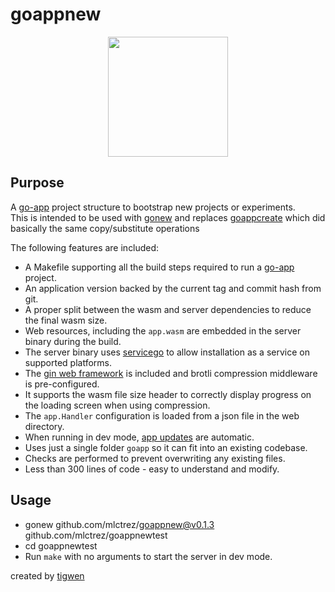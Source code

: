 # goappnew

<p align="center">
  <img width="192" height="192" src="https://github.com/mlctrez/goappnew/blob/master/goapp/web/logo-192.png?raw=true">
</p>

## Purpose

A [go-app](https://go-app.dev/) project structure to bootstrap new projects or experiments.  
This is intended to be used with [gonew](https://go.dev/blog/gonew) and
replaces [goappcreate](https://github.com/mlctrez/goappcreate) which did basically the same copy/substitute operations

The following features are included:

* A Makefile supporting all the build steps required to run a [go-app](https://go-app.dev/) project.
* An application version backed by the current tag and commit hash from git.
* A proper split between the wasm and server dependencies to reduce the final wasm size.
* Web resources, including the `app.wasm` are embedded in the server binary during the build.
* The server binary uses [servicego](github.com/mlctrez/servicego) to allow installation as a service on
  supported platforms.
* The [gin web framework](https://github.com/gin-gonic/gin) is included and brotli compression middleware
  is pre-configured.
* It supports the wasm file size header to correctly display progress on the loading screen when using compression.
* The `app.Handler` configuration is loaded from a json file in the web directory.
* When running in dev mode, [app updates](https://go-app.dev/lifecycle#listen-for-app-updates) are automatic.
* Uses just a single folder `goapp` so it can fit into an existing codebase.
* Checks are performed to prevent overwriting any existing files.
* Less than 300 lines of code - easy to understand and modify.

## Usage

* gonew github.com/mlctrez/goappnew@v0.1.3 github.com/mlctrez/goappnewtest 
* cd goappnewtest
* Run `make` with no arguments to start the server in dev mode.

created by [tigwen](https://github.com/mlctrez/tigwen)
